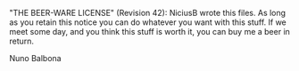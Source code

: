 "THE BEER-WARE LICENSE" (Revision 42):
NiciusB wrote this files. As long as you retain this notice you can do whatever you want with this stuff. If we meet some day, and you think this stuff is worth it, you can buy me a beer in return.

Nuno Balbona
